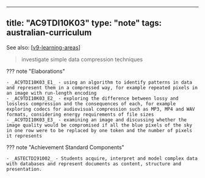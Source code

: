 
---
title: "AC9TDI10K03"
type: "note"
tags: australian-curriculum
---

See also: [[v9-learning-areas]]

> investigate simple data compression techniques

??? note "Elaborations"

	- _AC9TDI10K03_E1_ - using an algorithm to identify patterns in data and represent them in a compressed way, for example repeated pixels in an image with run-length encoding
	- _AC9TDI10K03_E2_ - exploring the difference between lossy and lossless compression and the consequences of each, for example exploring codecs for audiovisual compression such as MP3, MP4 and WAV formats, considering energy requirements of file sizes
	- _AC9TDI10K03_E3_ - examining an image and discussing whether the image quality would be compromised if all the blue pixels of the sky in one row were to be replaced by one token and the number of pixels it represents
??? note "Achievement Standard Components"

	- _ASTECTDI91002_ - Students acquire, interpret and model complex data with databases and represent documents as content, structure and presentation.

[//begin]: # "Autogenerated link references for markdown compatibility"
[v9-learning-areas]: ../v9-learning-areas "Learning Areas"
[//end]: # "Autogenerated link references"
